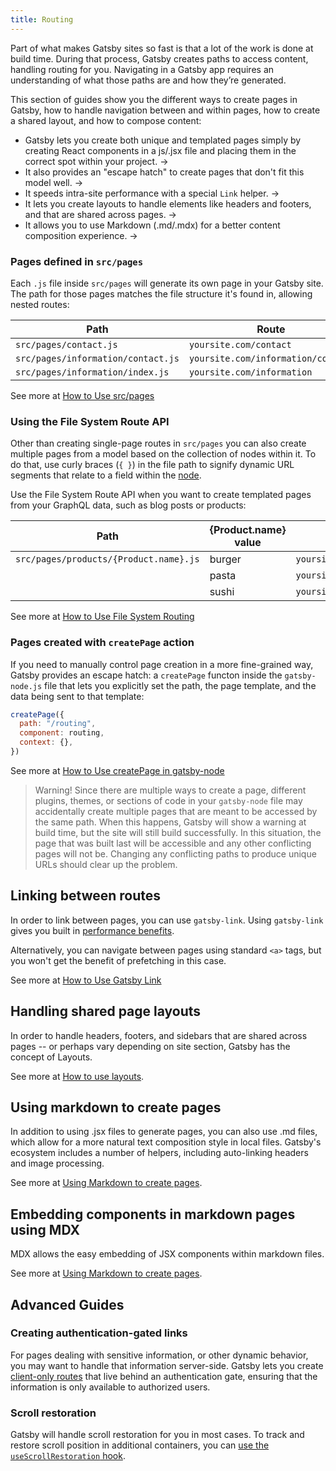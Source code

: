 ```yaml
---
title: Routing
---
```


Part of what makes Gatsby sites so fast is that a lot of the work is done at build time. During that process, Gatsby creates paths to access content, handling routing for you. Navigating in a Gatsby app requires an understanding of what those paths are and how they’re generated.

This section of guides show you the different ways to create pages in Gatsby, how to handle navigation between and within pages, how to create a shared layout, and how to compose content:

* Gatsby lets you create both unique and templated pages simply by creating React components in a js/.jsx file and placing them in the correct spot within your project. &rarr;
* It also provides an "escape hatch" to create pages that don't fit this model well. &rarr;
* It speeds intra-site performance with a special `Link` helper. &rarr;
* It lets you create layouts to handle elements like headers and footers, and that are shared across pages. &rarr;
* It allows you to use Markdown (.md/.mdx) for a better content composition experience. &rarr;

### Pages defined in `src/pages`

Each `.js` file inside `src/pages` will generate its own page in your Gatsby site. The path for those pages matches the file structure it's found in, allowing nested routes:

| Path                               | Route                              |
| ---------------------------------- | ---------------------------------- |
| `src/pages/contact.js`             | `yoursite.com/contact`             |
| `src/pages/information/contact.js` | `yoursite.com/information/contact` |
| `src/pages/information/index.js`   | `yoursite.com/information`         |

See more at [How to Use src/pages](/docs/src-pages/)

### Using the File System Route API

Other than creating single-page routes in `src/pages` you can also create multiple pages from a model based on the collection of nodes within it. To do that, use curly braces (`{ }`) in the file path to signify dynamic URL segments that relate to a field within the [node](/docs/glossary#node).

Use the File System Route API when you want to create templated pages from your GraphQL data, such as blog posts or products:

| Path                                   |  {Product.name} value |         Route                      |
| -------------------------------------- |  -------------------- | ---------------------------------- |
| `src/pages/products/{Product.name}.js` |  burger               | `yoursite.com/products/burger`     |
|                                        |  pasta                | `yoursite.com/products/pasta`      |
|                                        |  sushi                | `yoursite.com/products/sushi`      |

<!--- This needs to be a new specific "How To" page not the current Reference Doc.-->

See more at [How to Use File System Routing](/docs/file-system-routing/)

### Pages created with `createPage` action

If you need to manually control page creation in a more fine-grained way, Gatsby provides an escape hatch: a `createPage` functon inside the `gatsby-node.js` file that lets you explicitly set the path, the page template, and the data being sent to that template:

```js:title=gatsby-node.js
createPage({
  path: "/routing",
  component: routing,
  context: {},
})
```

<!--- This needs to be a new specific "How To" page not the current Reference Doc.-->

See more at [How to Use createPage in gatsby-node](/docs/using-create-page)

> Warning!
> Since there are multiple ways to create a page, different plugins, themes, or sections of code in your `gatsby-node` file may accidentally create multiple pages that are meant to be accessed by the same path. When this happens, Gatsby will show a warning at build time, but the site will still build successfully. In this situation, the page that was built last will be accessible and any other conflicting pages will not be. Changing any conflicting paths to produce unique URLs should clear up the problem.

## Linking between routes

In order to link between pages, you can use `gatsby-link`. Using `gatsby-link` gives you built in [performance benefits](#performance-and-prefetching).

Alternatively, you can navigate between pages using standard `<a>` tags, but you won't get the benefit of prefetching in this case.

<!--- This needs to be a new specific "How To" page not the current Reference Doc.-->

See more at [How to Use Gatsby Link](/docs/gatsby-link)

## Handling shared page layouts

In order to handle headers, footers, and sidebars that are shared across pages -- or perhaps vary depending on site section, Gatsby has the concept of Layouts.

See more at [How to use layouts](/docs/layout-components/).

## Using markdown to create pages

In addition to using .jsx files to generate pages, you can also use .md files, which allow for a more natural text composition style in local files. Gatsby's ecosystem includes a number of helpers, including auto-linking headers and image processing. 

<!--- This needs to be a new specific "How To" page.-->

See more at [Using Markdown to create pages](/docs/using-markdown-to-create-pages/).

## Embedding components in markdown pages using MDX

MDX allows the easy embedding of JSX components within markdown files.

See more at [Using Markdown to create pages](/docs/using-markdown-to-create-pages/).

## Advanced Guides

### Creating authentication-gated links

For pages dealing with sensitive information, or other dynamic behavior, you may want to handle that information server-side. Gatsby lets you create [client-only routes](/docs/client-only-routes-and-user-authentication) that live behind an authentication gate, ensuring that the information is only available to authorized users.

### Scroll restoration

Gatsby will handle scroll restoration for you in most cases. To track and restore scroll position in additional containers, you can [use the `useScrollRestoration` hook](/docs/scroll-restoration/).
